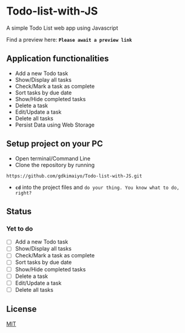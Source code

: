 # Todo-list-with-JS

A simple Todo List web app using Javascript

Find a preview here: **`Please await a preview link`**

## Application functionalities

- Add a new Todo task
- Show/Display all tasks
- Check/Mark a task as complete
- Sort tasks by due date
- Show/Hide completed tasks
- Delete a task
- Edit/Update a task
- Delete all tasks
- Persist Data using Web Storage

## Setup project on your PC

- Open terminal/Command Line
- Clone the repository by running

```
https://github.com/gdkimaiyo/Todo-list-with-JS.git
```

- **`cd`** into the project files and ```do your thing. You know what to do, right?```


## Status
### Yet to do

- [ ] Add a new Todo task
- [ ] Show/Display all tasks
- [ ] Check/Mark a task as complete
- [ ] Sort tasks by due date
- [ ] Show/Hide completed tasks
- [ ] Delete a task
- [ ] Edit/Update a task
- [ ] Delete all tasks

## License

[MIT](https://github.com/gdkimaiyo/Todo-list-with-JS/blob/master/LICENSE)
